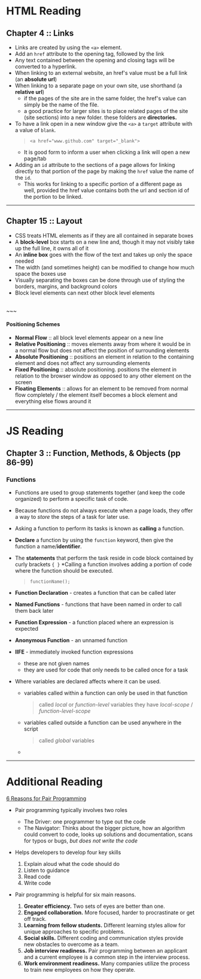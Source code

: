 # HTML Reading

## Chapter 4 :: Links
* Links are created by using the `<a>` element. 
* Add an `href` attribute to the opening tag, followed by the link
* Any text contained between the opening and closing tags will be converted to a hyperlink. 
* When linking to an external website, an href's value must be a full link (an **absolute url**)
* When linking to a separate page on your own site, use shorthand (a **relative url**) 
    * if the pages of the site are in the same folder, the href's value can simply be the name of the file.
    * a good practice for larger sites is to place related pages of the site (site sections) into a new folder. these folders are **directories.**
* To have a link open in a new window give the `<a>` a `target` attribute with a value of `blank`. 
    > `<a href="www.github.com" target="_blank">`
    * It is good form to inform a user when clicking a link will open a new page/tab
* Adding an `id` attribute to the sections of a page allows for linking directly to that portion of the page by making the `href` value the name of the `id`. 
    * This works for linking to a specific portion of a different page as well, provided the href value contains both the url and section id of the portion to be linked.

--- 

## Chapter 15 :: Layout
* CSS treats HTML elements as if they are all contained in separate boxes
* A **block-level** box starts on a new line and, though it may not visibly take up the full line, it owns all of it
* An **inline box** goes with the flow of the text and takes up only the space needed
* The width (and sometimes height) can be modified to change how much space the boxes use
* Visually separating the boxes can be done through use of styling the borders, margins, and background colors
* Block level elements can next other block level elements

<br>~~~<br>

#### Positioning Schemes
- **Normal Flow** :: all block level elements appear on a new line 
- **Relative Positioning** :: moves elements away from where it would be in a normal flow but does not affect the position of surrounding elements
- **Absolute Positioning** :: positions an element in relation to the containing element and does not affect any surrounding elements
- **Fixed Positioning** :: absolute positioning. positions the element in relation to the browser window as opposed to any other element on the screen
- **Floating Elements** :: allows for an element to be removed from normal flow completely / the element itself becomes a block element and everything else flows around it

---

# JS Reading

## Chapter 3 :: Function, Methods, & Objects (pp 86-99)

### Functions
* Functions are used to group statements together (and keep the code organized) to perform a specific task of code. 
* Because functions do not always execute when a page loads, they offer a way to *store* the steps of a task for later use.
* Asking a function to perform its tasks is known as **calling** a function. 
* **Declare** a function by using the `function` keyword, then give the function a name/**identifier**. 
* The **statements** that perform the task reside in code block contained by curly brackets `{ }`
*Calling a function involves adding a portion of code where the function should be executed. 
  > `functionName();`

* **Function Declaration** - creates a function that can be called later
* **Named Functions** - functions that have been named in order to call them back later
* **Function Expression** - a function placed where an expression is expected
* **Anonymous Function** - an unnamed function

* **IIFE** - immediately invoked function expressions 
    * these are not given names
    * they are used for code that only needs to be called once for a task
* Where variables are declared affects where it can be used. 
    * variables called within a function can only be used in that function
        > called *local* or *function-level* variables 
        > they have *local-scope* / *function-level-scope*
    * variables called outside a function can be used anywhere in the script
      > called *global* variables
    * 

---

# Additional Reading

[6 Reasons for Pair Programming](https://www.codefellows.org/blog/6-reasons-for-pair-programming/)

* Pair programming typically involves two roles
    - The Driver: one programmer to type out the code
    - The Navigator: Thinks about the bigger picture, how an algorithm could convert to code, looks up solutions and documentation, scans for typos or bugs, *but does not write the code*
* Helps developers to develop four key skills
    1. Explain aloud what the code should do
    2. Listen to guidance
    3. Read code
    4. Write code

* Pair programming is helpful for six main reasons. 
    1. **Greater efficiency.** Two sets of eyes are better than one. 
    2. **Engaged collaboration.** More focused, harder to procrastinate or get off track. 
    3. **Learning from fellow students.** Different learning styles allow for unique approaches to specific problems. 
    4. **Social skills.** Different coding and communication styles provide new obstacles to overcome as a team. 
    5. **Job interview readiness.** Pair programming between an applicant and a current employee is a common step in the interview process. 
    6. **Work environment readiness.** Many companies utilize the process to train new employees on how they operate. 
